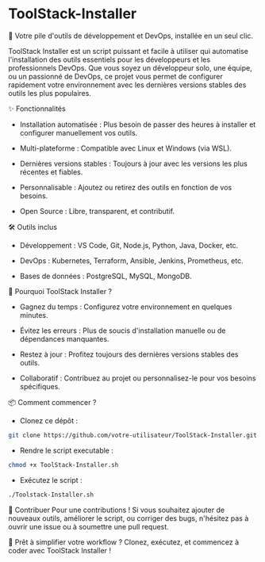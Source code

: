 # ToolStack-Installer
🚀 Votre pile d'outils de développement et DevOps, installée en un seul clic.

ToolStack Installer est un script puissant et facile à utiliser qui automatise l'installation des outils essentiels pour les développeurs et les professionnels DevOps. Que vous soyez un développeur solo, une équipe, ou un passionné de DevOps, ce projet vous permet de configurer rapidement votre environnement avec les dernières versions stables des outils les plus populaires.

✨ Fonctionnalités

- Installation automatisée : Plus besoin de passer des heures à installer et configurer manuellement vos outils.

- Multi-plateforme : Compatible avec Linux et Windows (via WSL).

- Dernières versions stables : Toujours à jour avec les versions les plus récentes et fiables.

- Personnalisable : Ajoutez ou retirez des outils en fonction de vos besoins.

- Open Source : Libre, transparent, et contributif.

🛠️ Outils inclus

- Développement : VS Code, Git, Node.js, Python, Java, Docker, etc.

- DevOps : Kubernetes, Terraform, Ansible, Jenkins, Prometheus, etc.

- Bases de données : PostgreSQL, MySQL, MongoDB.

🚀 Pourquoi ToolStack Installer ?

- Gagnez du temps : Configurez votre environnement en quelques minutes.

- Évitez les erreurs : Plus de soucis d'installation manuelle ou de dépendances manquantes.

- Restez à jour : Profitez toujours des dernières versions stables des outils.

- Collaboratif : Contribuez au projet ou personnalisez-le pour vos besoins spécifiques.

📦 Comment commencer ?

- Clonez ce dépôt :

```bash
git clone https://github.com/votre-utilisateur/ToolStack-Installer.git
```
- Rendre le script executable :

```bash
chmod +x ToolStack-Installer.sh
```
- Exécutez le script :

```bash
./Toolstack-Installer.sh
```
🤝 Contribuer
Pour une contributions ! Si vous souhaitez ajouter de nouveaux outils, améliorer le script, ou corriger des bugs, n'hésitez pas à ouvrir une issue ou à soumettre une pull request.

🌟 Prêt à simplifier votre workflow ?
Clonez, exécutez, et commencez à coder avec ToolStack Installer !
